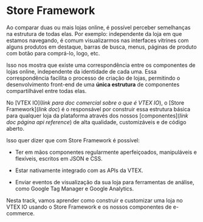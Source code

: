 # Store Framework

Ao comparar duas ou mais lojas online, é possível perceber semelhanças na estrutura de todas elas. Por exemplo: independente da loja em que estamos navegando, é comum visualizarmos nas interfaces vitrines com alguns produtos em destaque, barras de busca, menus, páginas de produto com botão para comprá-lo, logo, etc.

Isso nos mostra que existe uma correspondência entre os componentes de lojas online, independente da identidade de cada uma. Essa correspondência facilita o processo de criação de lojas, permitindo o desenvolvimento front-end de uma __única estrutura__ de componentes compartilhável entre todas elas.

No [VTEX IO](*link para doc comercial sobre o que é VTEX IO*), o [Store Framework](*link doc*) é o responsável por construir essa estrutura básica para qualquer loja da plataforma através dos nossos [componentes](*link doc página api reference*) de alta qualidade, customizáveis e de código aberto.

Isso quer dizer que com Store Framework é possível:

-   Ter em mãos componentes regularmente aperfeiçoados, manipuláveis e flexíveis, escritos em JSON e CSS.
    
-   Estar nativamente integrado com as APIs da VTEX.
    
-   Enviar eventos de visualização da sua loja para ferramentas de análise, como Google Tag Manager e Google Analytics.
    
Nesta track, vamos aprender como construir e customizar uma loja no VTEX IO usando o Store Framework e os nossos componentes de e-commerce.
